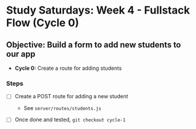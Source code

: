 # Study Saturdays: Week 4 - Fullstack Flow (Cycle 0)

## **Objective:** Build a form to add new students to our app
- **Cycle 0:** Create a route for adding students

### Steps

- [ ] Create a POST route for adding a new student
  - See `server/routes/students.js`
- [ ] Once done and tested, `git checkout cycle-1`

